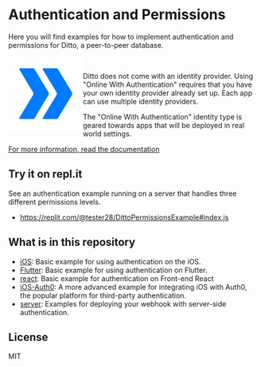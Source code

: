 # Authentication and Permissions

Here you will find examples for how to implement authentication and permissions for Ditto, a peer-to-peer database.


 <img align="left" src="Ditto_logo.png" alt="Ditto Logo" width="150">  
 <br />  

 
Ditto does not come with an identity provider. Using "Online With Authentication" requires that you have your own identity provider already set up. Each app can use multiple identity providers.

The "Online With Authentication" identity type is geared towards apps that will be deployed in real world settings.

[For more information, read the documentation](https://docs.ditto.live/ios/common/security/authentication)

## Try it on repl.it

See an authentication example running on a server that handles three different permissions levels. 

* https://replit.com/@tester28/DittoPermissionsExample#index.js

## What is in this repository

* [iOS](./iOS/Simple/): Basic example for using authentication on the iOS. 
* [Flutter](./flutter/): Basic example for using authentication on Flutter.
* [react](./react/): Basic example for authentication on Front-end React
* [iOS-Auth0](./iOS/iOS-auth0/): A more advanced example for integrating iOS with Auth0, the popular platform for third-party authentication. 
* [server](./server/): Examples for deploying your webhook with server-side authentication.

## License

MIT
